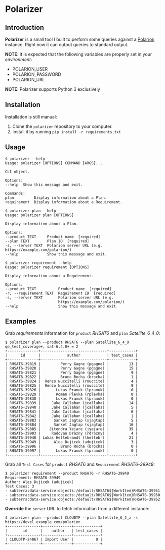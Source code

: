 Polarizer
===========

Introduction
------------

**Polarizer** is a small tool I built to perform some queries against a [Polarion](https://polarion.plm.automation.siemens.com/) instance. Right now it can output queries to standard output.

**NOTE**: It is expected that the following variables are properly set in your *environment*:

* POLARION_USER
* POLARION_PASSWORD
* POLARION_URL

**NOTE**: Polarizer supports Python 3 exclusively

Installation
------------

Installation is still manual:

1. Clone the `polarizer` repository to your computer.
2. Install it by running `pip install -r requirements.txt`

Usage
-----

    $ polarizer --help
    Usage: polarizer [OPTIONS] COMMAND [ARGS]...

    CLI object.

    Options:
    --help  Show this message and exit.

    Commands:
    plan         Display information about a Plan.
    requirement  Display information about a Requirement.

    $ polarizer plan --help
    Usage: polarizer plan [OPTIONS]

    Display information about a Plan.

    Options:
    --product TEXT     Product name  [required]
    --plan TEXT        Plan ID  [required]
    -s, --server TEXT  Polarion server URL (e.g. https://example.com/polarion/)
    --help             Show this message and exit.

    $ polarizer requirement --help
    Usage: polarizer requirement [OPTIONS]

    Display information about a Requirement.

    Options:
    --product TEXT          Product name  [required]
    -r, --requirement TEXT  Requirement ID  [required]
    -s, --server TEXT       Polarion server URL (e.g.
                            https://example.com/polarion/)
    --help                  Show this message and exit.

Examples
--------

Grab *requirements* information for `product` *RHSAT6* and `plan` *Satellite_6_4_0*:

    $ polarizer plan --product RHSAT6 --plan Satellite_6_4_0
    qe_test_coverage+, sat-6.4.0+ = 2
    +--------------+------------------------------+------------+
    |      id      |            author            | test_cases |
    +--------------+------------------------------+------------+
    | RHSAT6-39819 |         Perry Gagne (pgagne) |         13 |
    | RHSAT6-39820 |         Perry Gagne (pgagne) |         15 |
    | RHSAT6-39821 |         Perry Gagne (pgagne) |          9 |
    | RHSAT6-39822 |         Bruno Rocha (brocha) |          1 |
    | RHSAT6-39824 |  Renzo Nuccitelli (rnuccite) |          4 |
    | RHSAT6-39825 |  Renzo Nuccitelli (rnuccite) |          9 |
    | RHSAT6-39826 |       Lukas Pramuk (lpramuk) |          0 |
    | RHSAT6-39829 |       Roman Plevka (rplevka) |          8 |
    | RHSAT6-39838 |       Lukas Pramuk (lpramuk) |          0 |
    | RHSAT6-39839 |     Jake Callahan (jcallaha) |         14 |
    | RHSAT6-39840 |     Jake Callahan (jcallaha) |          5 |
    | RHSAT6-39841 |     Jake Callahan (jcallaha) |          6 |
    | RHSAT6-39842 |     Jake Callahan (jcallaha) |          1 |
    | RHSAT6-39883 |      Sanket Jagtap (sjagtap) |          5 |
    | RHSAT6-39884 |      Sanket Jagtap (sjagtap) |         16 |
    | RHSAT6-39885 |    Jitendra Yejare (jyejare) |         35 |
    | RHSAT6-39903 |     Radovan Drazny (rdrazny) |          4 |
    | RHSAT6-39940 | Lukas Hellebrandt (lhellebr) |         21 |
    | RHSAT6-39949 |      Ales Dujicek (adujicek) |          3 |
    | RHSAT6-39996 |         Bruno Rocha (brocha) |          0 |
    | RHSAT6-39997 |       Lukas Pramuk (lpramuk) |          0 |
    +--------------+------------------------------+------------+

Grab all `Test Cases` for `product` *RHSAT6* and `Requirement` *RHSAT6-39949*:

    $ polarizer requirement --product RHSAT6 -r RHSAT6-39949
    Requirement: RHSAT6-39949
    Author: Ales Dujicek (adujicek)
    Test Cases: 3
    - subterra:data-service:objects:/default/RHSAT6${WorkItem}RHSAT6-39951
    - subterra:data-service:objects:/default/RHSAT6${WorkItem}RHSAT6-39950
    - subterra:data-service:objects:/default/RHSAT6${WorkItem}RHSAT6-39952

**Override** the `server` URL to fetch information from a different instance:

    $ polarizer plan --product CLOUDTP --plan Satellite_6_2_z -s https://devel.example.com/polarion
    +---------------+-------------+------------+
    |       id      |    author   | test_cases |
    +---------------+-------------+------------+
    | CLOUDTP-24067 | Import User |          0 |
    +---------------+-------------+------------+
